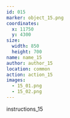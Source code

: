 ```yaml
---
id: 015
marker: object_15.png
coordinates:
  x: 11750
  y: 4300
size:
  width: 850
  height: 700
name: name_15
author: author_15
location: common
action: action_15
images:
  - 15_01.png
  - 15_02.png
---
```


instructions_15

